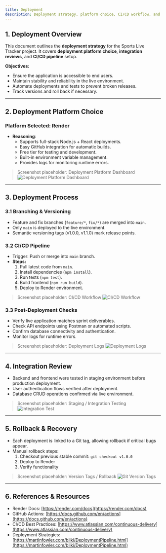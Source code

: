 ```yaml
---
title: Deployment
description: Deployment strategy, platform choice, CI/CD workflow, and integration checks for Sports Live Tracker.
---
```


## 1. Deployment Overview

This document outlines the **deployment strategy** for the Sports Live Tracker project. It covers **deployment platform choice**, **integration reviews**, and **CI/CD pipeline** setup.

**Objectives:**
- Ensure the application is accessible to end users.
- Maintain stability and reliability in the live environment.
- Automate deployments and tests to prevent broken releases.
- Track versions and roll back if necessary.

---

## 2. Deployment Platform Choice

### Platform Selected: **Render**
- **Reasoning**:
  - Supports full-stack Node.js + React deployments.
  - Easy GitHub integration for automatic builds.
  - Free tier for testing and development.
  - Built-in environment variable management.
  - Provides logs for monitoring runtime errors.



> Screenshot placeholder: Deployment Platform Dashboard
> ![Deployment Platform Dashboard](/diagrams/deployment_dashboard.png)

---

## 3. Deployment Process

### 3.1 Branching & Versioning
- Feature and fix branches (`feature/*`, `fix/*`) are merged into `main`.
- Only `main` is deployed to the live environment.
- Semantic versioning tags (v1.0.0, v1.1.0) mark release points.

### 3.2 CI/CD Pipeline
- Trigger: Push or merge into `main` branch.
- **Steps:**
  1. Pull latest code from `main`.
  2. Install dependencies (`npm install`).
  3. Run tests (`npm test`).
  4. Build frontend (`npm run build`).
  5. Deploy to Render environment.
 
  
> Screenshot placeholder: CI/CD Workflow
> ![CI/CD Workflow](/diagrams/dCICD.png)

### 3.3 Post-Deployment Checks
- Verify live application matches sprint deliverables.
- Check API endpoints using Postman or automated scripts.
- Confirm database connectivity and authentication.
- Monitor logs for runtime errors.

> Screenshot placeholder: Deployment Logs
> ![Deployment Logs](/diagrams/dCICD.png)

---

## 4. Integration Review

- Backend and frontend were tested in staging environment before production deployment.
- User authentication flows verified after deployment.
- Database CRUD operations confirmed via live environment.

> Screenshot placeholder: Staging / Integration Testing
> ![Integration Test](/diagrams/dCICD.png)

---

## 5. Rollback & Recovery

- Each deployment is linked to a Git tag, allowing rollback if critical bugs appear.
- Manual rollback steps:
  1. Checkout previous stable commit: `git checkout v1.0.0`
  2. Deploy to Render
  3. Verify functionality

> Screenshot placeholder: Version Tags / Rollback
> ![Git Version Tags](/diagrams/dCICD.png)

---

## 6. References & Resources

- Render Docs: [https://render.com/docs](https://render.com/docs)  
- GitHub Actions: [https://docs.github.com/en/actions](https://docs.github.com/en/actions)  
- CI/CD Best Practices: [https://www.atlassian.com/continuous-delivery](https://www.atlassian.com/continuous-delivery)  
- Deployment Strategies: [https://martinfowler.com/bliki/DeploymentPipeline.html](https://martinfowler.com/bliki/DeploymentPipeline.html)  
